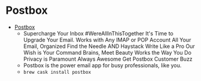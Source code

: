 # Postbox
- [Postbox](https://www.postbox-inc.com/)
  -  Supercharge Your Inbox #WereAllInThisTogether It's Time to Upgrade Your Email. Works with Any IMAP or POP Account All Your Email, Organized Find the Needle AND Haystack Write Like a Pro Our Wish is Your Command Brains, Meet Beauty Works the Way You Do Privacy is Paramount Always Awesome Get Postbox Customer Buzz
  - Postbox is the power email app for busy professionals, like you.
  - `brew cask install postbox`
